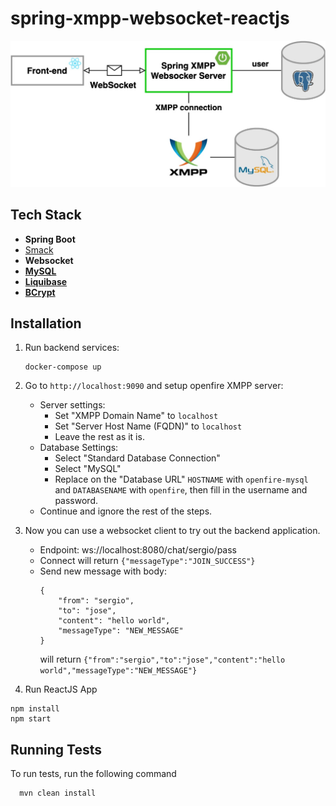 # spring-xmpp-websocket-reactjs

![IM System Diagram](im-system-diagram.jpg)

## Tech Stack

- **Spring Boot**
- [Smack](https://www.igniterealtime.org/projects/smack/)
- **Websocket**
- **[MySQL](https://sergiomartinrubio.com/articles/mysql-guide/)**
- **[Liquibase](https://sergiomartinrubio.com/articles/getting-started-with-liquibase-and-spring-boot/)**
- **[BCrypt](https://sergiomartinrubio.com/articles/storing-passwords-securely-with-bcrypt-and-java/)**

## Installation 

1. Run backend services:
    ```shell
    docker-compose up
    ```
2. Go to `http://localhost:9090` and setup openfire XMPP server:
    - Server settings:
        - Set "XMPP Domain Name" to `localhost`
        - Set "Server Host Name (FQDN)" to `localhost`
        - Leave the rest as it is.
    - Database Settings:
        - Select "Standard Database Connection"
        - Select "MySQL"
        - Replace on the "Database URL" `HOSTNAME` with `openfire-mysql` and `DATABASENAME` with `openfire`, then fill in the username and password.
    - Continue and ignore the rest of the steps.
3. Now you can use a websocket client to try out the backend application.
    - Endpoint: ws://localhost:8080/chat/sergio/pass
    - Connect will return `{"messageType":"JOIN_SUCCESS"}`
    - Send new message with body: 
        ```
        {
            "from": "sergio",
            "to": "jose",
            "content": "hello world",
            "messageType": "NEW_MESSAGE"
        }
        ```
        will return `{"from":"sergio","to":"jose","content":"hello world","messageType":"NEW_MESSAGE"}`

4. Run ReactJS App

```shell
npm install
npm start
```

## Running Tests

To run tests, run the following command

```bash
  mvn clean install
```
